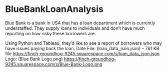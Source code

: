 # BlueBankLoanAnalysis
Blue Bank is a bank in USA that has a loan department which is currently understaffed.  They supply loans to individuals and don’t have much reporting on how risky these  borrowers are.

Using Python and Tableau, they’d like to see a report of borrowers who may have 
issues paying back the loan.
Date File: (loan_data_json.json) – 761 KB file
https://finch-groundhog-9245.squarespace.com/s/loan_data_json.json
Logo: (Blue Bank Logo.png)
https://finch-groundhog-9245.squarespace.com/s/Blue-Bank-Logo.png


